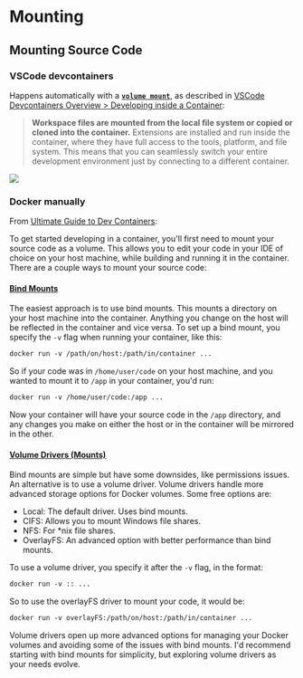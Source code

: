 # Mounting

## Mounting Source Code

### VSCode devcontainers

Happens automatically with a **[`volume mount`](https://docs.docker.com/engine/storage/volumes/)**, as described in [VSCode Devcontainers Overview > Developing inside a Container](https://code.visualstudio.com/docs/devcontainers/containers):

> **Workspace files are mounted from the local file system or copied or cloned into the container.** Extensions are installed and run inside the container, where they have full access to the tools, platform, and file system. This means that you can seamlessly switch your entire development environment just by connecting to a different container.

![](https://code.visualstudio.com/assets/docs/devcontainers/containers/architecture-containers.png)

### Docker manually

From [Ultimate Guide to Dev Containers](https://www.daytona.io/dotfiles/ultimate-guide-to-dev-containers#dev-containers-best-practices):

To get started developing in a container, you'll first need to mount your source code as a volume. This allows you to edit your code in your IDE of choice on your host machine, while building and running it in the container. There are a couple ways to mount your source code:

#### [Bind Mounts](https://docs.docker.com/engine/storage/bind-mounts/)

The easiest approach is to use bind mounts. This mounts a directory on your host machine into the container. Anything you change on the host will be reflected in the container and vice versa. To set up a bind mount, you specify the `-v` flag when running your container, like this:

```dockerfile
docker run -v /path/on/host:/path/in/container ...
```

So if your code was in `/home/user/code` on your host machine, and you wanted to mount it to `/app` in your container, you'd run:

```dockerfile
docker run -v /home/user/code:/app ...
```

Now your container will have your source code in the `/app` directory, and any changes you make on either the host or in the container will be mirrored in the other.

#### [Volume Drivers (Mounts)](https://docs.docker.com/engine/storage/volumes/)

Bind mounts are simple but have some downsides, like permissions issues. An alternative is to use a volume driver. Volume drivers handle more advanced storage options for Docker volumes. Some free options are:

- Local: The default driver. Uses bind mounts.
- CIFS: Allows you to mount Windows file shares.
- NFS: For *nix file shares.
- OverlayFS: An advanced option with better performance than bind mounts.

To use a volume driver, you specify it after the `-v` flag, in the format:

```dockerfile
docker run -v :: ...
```

So to use the overlayFS driver to mount your code, it would be:

```dockerfile
docker run -v overlayFS:/path/on/host:/path/in/container ...
```

Volume drivers open up more advanced options for managing your Docker volumes and avoiding some of the issues with bind mounts. I'd recommend starting with bind mounts for simplicity, but exploring volume drivers as your needs evolve.